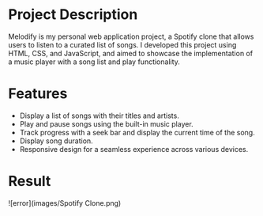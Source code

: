 # Project Description

Melodify is my personal web application project, a Spotify clone that allows users to listen to a curated list of songs. I developed this project using HTML, CSS, and JavaScript, and aimed to showcase the implementation of a music player with a song list and play functionality.

# Features
- Display a list of songs with their titles and artists.
- Play and pause songs using the built-in music player.
- Track progress with a seek bar and display the current time of the song.
- Display song duration.
- Responsive design for a seamless experience across various devices.

# Result
![error](images/Spotify Clone.png)
